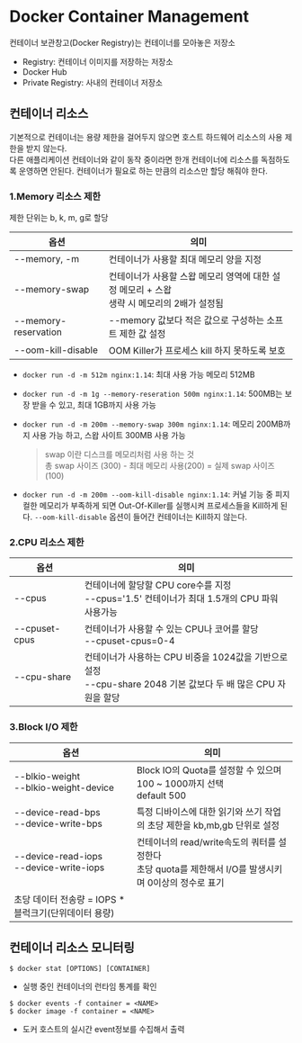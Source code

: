 # Docker Container Management

컨테이너 보관창고(Docker Registry)는 컨테이너를 모아놓은 저장소
* Registry: 컨테이너 이미지를 저장하는 저장소
* Docker Hub
* Private Registry: 사내의 컨테이너 저장소

## 컨테이너 리소스
기본적으로 컨테이너는 용량 제한을 걸어두지 않으면 호스트 하드웨어 리소스의 사용 제한을 받지 않는다.<br>
다른 애플리케이션 컨테이너와 같이 동작 중이라면 한개 컨테이너에 리소스를 독점하도록 운영하면 안된다.
컨테이너가 필요로 하는 만큼의 리소스만 할당 해줘야 한다.

### 1.Memory 리소스 제한
제한 단위는 b, k, m, g로 할당

|옵션|의미|
|--|--|
|--memory, -m|컨테이너가 사용할 최대 메모리 양을 지정| 
|--memory-swap|컨테이너가 사용할 스왑 메모리 영역에 대한 설정 메모리 + 스왑<br>생략 시 메모리의 2배가 설정됨 |
|--memory-reservation|--memory 값보다 적은 값으로 구성하는 소프트 제한 값 설정|
|--oom-kill-disable|OOM Killer가 프로세스 kill 하지 못하도록 보호|

* `docker run -d -m 512m nginx:1.14`: 최대 사용 가능 메모리 512MB
* `docker run -d -m 1g --memory-reseration 500m nginx:1.14`: 500MB는 보장 받을 수 있고, 최대 1GB까지 사용 가능
* `docker run -d -m 200m --memory-swap 300m nginx:1.14`: 메모리 200MB까지 사용 가능 하고, 스왑 사이트 300MB 사용 가능
    > swap 이란 디스크를 메모리처럼 사용 하는 것<br>
    > 총 swap 사이즈 (300) - 최대 메모리 사용(200) = 실제 swap 사이즈(100)

* `docker run -d -m 200m --oom-kill-disable nginx:1.14`: 커널 기능 중 피지컬한 메모리가 부족하게 되면 Out-Of-Killer를 실행시켜 프로세스들을 Kill하게 된다.
`--oom-kill-disable` 옵션이 들어간 컨테이너는 Kill하지 않는다.

### 2.CPU 리소스 제한
|옵션|의미|
|--|--|
|--cpus|컨테이너에 할당할 CPU core수를 지정<br>--cpus='1.5' 컨테이너가 최대 1.5개의 CPU 파워 사용가능|
|--cpuset-cpus|컨테이너가 사용할 수 있는 CPU나 코어를 할당<br>--cpuset-cpus=0-4
|--cpu-share|컨테이너가 사용하는 CPU 비중을 1024값을 기반으로 설정<br>--cpu-share 2048 기본 값보다 두 배 많은 CPU 자원을 할당|

### 3.Block I/O 제한
|옵션|의미|
|--|--|
|--blkio-weight<br>--blkio-weight-device|Block IO의 Quota를 설정할 수 있으며 100 ~ 1000까지 선택<br>default 500|
|--device-read-bps<br>--device-write-bps|특정 디바이스에 대한 읽기와 쓰기 작업의 초당 제한을 kb,mb,gb 단위로 설정|
|--device-read-iops<br>--device-write-iops|컨테이너의 read/write속도의 쿼터를 설정한다<br>초당 quota를 제한해서 I/O를 발생시키며 0이상의 정수로 표기<br>
초당 데이터 전송량 = IOPS * 블럭크기(단위데이터 용량)|

## 컨테이너 리소스 모니터링
```
$ docker stat [OPTIONS] [CONTAINER]
```
* 실행 중인 컨테이너의 런타임 통계를 확인

```
$ docker events -f container = <NAME>
$ docker image -f container = <NAME>
```
* 도커 호스트의 실시간 event정보를 수집해서 출력
